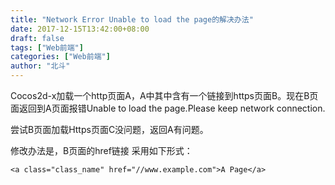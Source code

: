 ```yaml
---
title: "Network Error Unable to load the page的解决办法"
date: 2017-12-15T13:42:00+08:00
draft: false
tags: ["Web前端"]
categories: ["Web前端"]
author: "北斗"
---
```


Cocos2d-x加载一个http页面A，A中其中含有一个链接到https页面B。现在B页面返回到A页面报错Unable to load the page.Please keep network connection.

尝试B页面加载Https页面C没问题，返回A有问题。

修改办法是，B页面的href链接 采用如下形式：
```
<a class="class_name" href="//www.example.com">A Page</a>
```